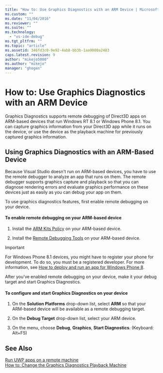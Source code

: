```yaml
---
title: "How to: Use Graphics Diagnostics with an ARM Device | Microsoft Docs"
ms.custom: ""
ms.date: "11/04/2016"
ms.reviewer: ""
ms.suite: ""
ms.technology: 
  - "vs-ide-debug"
ms.tgt_pltfrm: ""
ms.topic: "article"
ms.assetid: 346fd3c0-9e92-4ab8-bb3b-1aa9000a2483
caps.latest.revision: 9
author: "mikejo5000"
ms.author: "mikejo"
manager: "ghogen"
---
```

# How to: Use Graphics Diagnostics with an ARM Device
Graphics Diagnostics supports remote debugging of Direct3D apps on ARM-based devices that run Windows RT 8.1 or Windows Phone 8.1. You can capture graphics information from your Direct3D app while it runs on the device, or use the device as the playback machine for previously captured graphics information.  
  
## Using Graphics Diagnostics with an ARM-Based Device  
 Because Visual Studio doesn't run on ARM-based devices, you have to use the remote debugger to analyze an app that runs on them. The remote debugger supports graphics capture and playback so that you can diagnose rendering errors and evaluate graphics performance on these devices just as easily as you can debug your app on them.  
  
 To use graphics diagnostics features, first enable remote debugging on your device.  
  
#### To enable remote debugging on your ARM-based device  
  
1.  Install the [ARM Kits Policy](http://msdn.microsoft.com/windows/desktop/dn469188) on your ARM-based device.  
  
2.  Install the [Remote Debugging Tools](http://go.microsoft.com/fwlink/?LinkId=393086) on your ARM-based device.  
  
> [!IMPORTANT]
>  For Windows Phone 8.1 devices, you might have to register your phone for development. To do so, you must be a registered developer. For more information, see [How to deploy and run an app for Windows Phone 8](http://msdn.microsoft.com/library/windowsphone/develop/ff402565.aspx).  
  
 After you've enabled remote debugging on your device, make it your debug target and start Graphics Diagnostics.  
  
#### To configure and start Graphics Diagnostics on your device  
  
1.  On the **Solution Platforms** drop-down list, select **ARM** so that your ARM-based device will be available as a remote debugging target.  
  
2.  On the **Debug Target** drop-down list, select your ARM device.  
  
3.  On the menu, choose **Debug**, **Graphics**, **Start Diagnostics**. (Keyboard: Alt+F5)  
  
## See Also  
 [Run UWP apps on a remote machine](../run-windows-store-apps-on-a-remote-machine.md)   
 [How to: Change the Graphics Diagnostics Playback Machine](how-to-change-the-graphics-diagnostics-playback-machine.md)